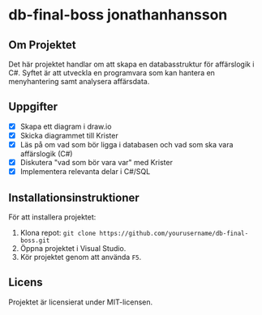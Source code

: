 # db-final-boss jonathanhansson

## Om Projektet
Det här projektet handlar om att skapa en databasstruktur för affärslogik i C#. Syftet är att utveckla en programvara som kan hantera en menyhantering samt analysera affärsdata.

## Uppgifter

- [x] Skapa ett diagram i draw.io
- [x] Skicka diagrammet till Krister
- [x] Läs på om vad som bör ligga i databasen och vad som ska vara affärslogik (C#)
- [x] Diskutera "vad som bör vara var" med Krister
- [x] Implementera relevanta delar i C#/SQL

## Installationsinstruktioner

För att installera projektet:
1. Klona repot: `git clone https://github.com/yourusername/db-final-boss.git`
2. Öppna projektet i Visual Studio.
3. Kör projektet genom att använda `F5`.

## Licens

Projektet är licensierat under MIT-licensen.
